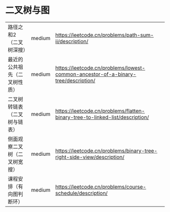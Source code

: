 # 二叉树与图

|                              |        |                                                              |
| ---------------------------- | ------ | ------------------------------------------------------------ |
| 路径之和2（二叉树深搜）      | medium | https://leetcode.cn/problems/path-sum-ii/description/        |
| 最近的公共祖先（二叉树性质） | medium | https://leetcode.cn/problems/lowest-common-ancestor-of-a-binary-tree/description/ |
| 二叉树转链表（二叉树与链表） | medium | https://leetcode.cn/problems/flatten-binary-tree-to-linked-list/description/ |
| 侧面观察二叉树（二叉树宽搜） | medium | https://leetcode.cn/problems/binary-tree-right-side-view/description/ |
| 课程安排（有向图判断环）     | medium | https://leetcode.cn/problems/course-schedule/description/    |

